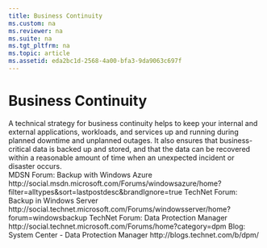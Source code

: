 ```yaml
---
title: Business Continuity
ms.custom: na
ms.reviewer: na
ms.suite: na
ms.tgt_pltfrm: na
ms.topic: article
ms.assetid: eda2bc1d-2568-4a00-bfa3-9da9063c697f
---
```

# Business Continuity
<?xml version="1.0" encoding="utf-8"?>
<developerConceptualDocument xmlns="http://ddue.schemas.microsoft.com/authoring/2003/5" xmlns:xlink="http://www.w3.org/1999/xlink" xmlns:xsi="http://www.w3.org/2001/XMLSchema-instance" xsi:schemaLocation="http://ddue.schemas.microsoft.com/authoring/2003/5 http://clixdevr3.blob.core.windows.net/ddueschema/developer.xsd">
  <introduction>
    <para>A technical strategy for business continuity helps to keep your internal and external applications, workloads, and services up and running during planned downtime and unplanned outages. It also ensures that business-critical data is backed up and stored, and that the data can be recovered within a reasonable amount of time when an unexpected incident or disaster occurs.</para>
  </introduction>
  <section>
    <title />
    <content>
      <table xmlns:caps="http://schemas.microsoft.com/build/caps/2013/11">
        <thead>
          <tr>
            <TD>
              <mediaLink>
                <image xlink:href="0cb5f419-e303-4988-b4ea-2b5d74465030" />
              </mediaLink>
              <para />
            </TD>
            <TD>
              <para>Guide</para>
            </TD>
            <TD>
              <para>How can this guide help you?</para>
            </TD>
          </tr>
        </thead>
        <tbody>
          <tr>
            <TD>
              <para />
            </TD>
            <TD>
              <para>
                <link xlink:href="5a75a516-32cd-4757-bef1-280dd95f7d7c" DisplayType="title">Deploy backup and recovery for business continuity</link>
              </para>
            </TD>
            <TD>
              <para>
                <embeddedLabel>Solution</embeddedLabel>
                <br />This solution shows you how Microsoft technologies fit together so you can use them as part of your business continuity plan.</para>
            </TD>
          </tr>
        </tbody>
      </table>
    </content>
    <sections>
      <section>
        <title />
        <content>
          <para />
        </content>
      </section>
    </sections>
  </section>
  <section>
    <title>Relevant resources</title>
    <content>
      <list class="bullet">
        <listItem>
          <para>
            <externalLink>
              <linkText>MDSN Forum: Backup with Windows Azure</linkText>
              <linkUri>http://social.msdn.microsoft.com/Forums/windowsazure/home?filter=alltypes&amp;sort=lastpostdesc&amp;brandIgnore=true</linkUri>
            </externalLink>
          </para>
        </listItem>
        <listItem>
          <para>
            <externalLink>
              <linkText>TechNet Forum: Backup in Windows Server</linkText>
              <linkUri>http://social.technet.microsoft.com/Forums/windowsserver/home?forum=windowsbackup</linkUri>
            </externalLink>
          </para>
        </listItem>
        <listItem>
          <para>
            <externalLink>
              <linkText>TechNet Forum: Data Protection Manager</linkText>
              <linkUri>http://social.technet.microsoft.com/Forums/home?category=dpm</linkUri>
            </externalLink>
          </para>
        </listItem>
        <listItem>
          <para>
            <externalLink>
              <linkText>Blog: System Center - Data Protection Manager</linkText>
              <linkUri>http://blogs.technet.com/b/dpm/</linkUri>
            </externalLink>
          </para>
        </listItem>
      </list>
    </content>
  </section>
  <relatedTopics />
</developerConceptualDocument>